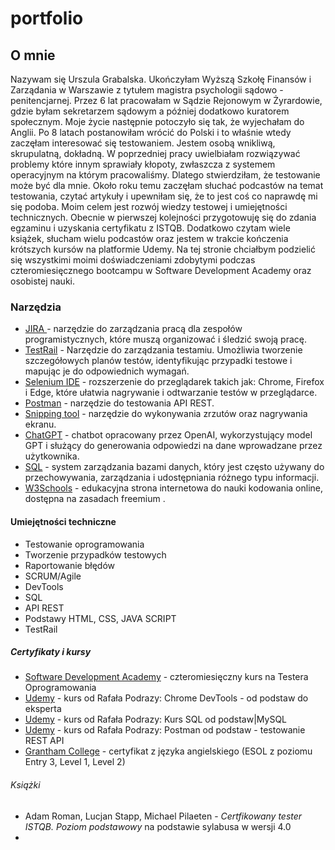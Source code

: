 # portfolio 

## O mnie 
Nazywam się Urszula Grabalska. Ukończyłam Wyższą Szkołę Finansów i Zarządania w Warszawie z tytułem magistra psychologii sądowo - penitencjarnej. Przez 6 lat pracowałam w Sądzie Rejonowym w Żyrardowie, gdzie byłam sekretarzem sądowym a później dodatkowo kuratorem społecznym. Moje życie następnie potoczyło się tak, że wyjechałam do Anglii. Po 8 latach postanowiłam wrócić do Polski i to właśnie wtedy zaczęłam interesować się testowaniem. Jestem osobą wnikliwą, skrupulatną, dokładną. W poprzedniej pracy uwielbiałam rozwiązywać problemy które innym sprawiały kłopoty, zwłaszcza z systemem operacyjnym na którym pracowaliśmy. Dlatego stwierdziłam, że testowanie może być dla mnie. Około roku temu zaczęłam słuchać podcastów na temat testowania, czytać artykuły i upewniłam się, że to jest coś co naprawdę mi się podoba. Moim celem jest rozwój wiedzy testowej i umiejętności technicznych. Obecnie w pierwszej kolejności przygotowuję się do zdania egzaminu i uzyskania certyfikatu z ISTQB. Dodatkowo czytam wiele książek, słucham wielu podcastów oraz jestem w trakcie kończenia krótszych kursów na platformie Udemy. Na tej stronie chciałbym podzielić się wszystkimi moimi doświadczeniami zdobytymi podczas czteromiesięcznego bootcampu w Software Development Academy oraz osobistej nauki. 

### Narzędzia
- [JIRA ](https://www.atlassian.com/pl/software/jira) - narzędzie do zarządzania pracą dla zespołów programistycznych, które muszą organizować i śledzić swoją pracę.
- [TestRail](https://www.testrail.com/?utm_term=testrail&utm_campaign=gg_dg_eu1_search_brand&utm_source=google&utm_medium=cpc&utm_content=brand_exact&hsa_acc=9739162558&hsa_cam=13791072614&hsa_grp=157736310710&hsa_ad=674912748881&hsa_src=g&hsa_tgt=kwd-302379004298&hsa_kw=testrail&hsa_mt=e&hsa_net=adwords&hsa_ver=3&gad_source=1&gclid=CjwKCAjw5ImwBhBtEiwAFHDZx0rLC47HieSoJAIyxiJ31bKAYsIIq32PNJosSpY0gqK6SPL-DRsGahoCXcAQAvD_BwE) - Narzędzie do zarządzania testamiu. Umożliwia tworzenie szczegółowych planów testów, identyfikując przypadki testowe i mapując je do odpowiednich wymagań.
- [Selenium IDE](https://chromewebstore.google.com/detail/selenium-ide/mooikfkahbdckldjjndioackbalphokd?pli=1) - rozszerzenie do przeglądarek takich jak: Chrome, Firefox i Edge, które ułatwia nagrywanie i odtwarzanie testów w przeglądarce.
- [Postman](https://www.postman.com/) - narzędzie do testowania API REST.
- [Snipping tool](https://apps.microsoft.com/detail/9mz95kl8mr0l?hl=en-US&gl=US) - narzędzie do wykonywania zrzutów oraz nagrywania ekranu. 
- [ChatGPT](https://chat.openai.com/auth/login) - chatbot opracowany przez OpenAI, wykorzystujący model GPT i służący do generowania odpowiedzi na dane wprowadzane przez użytkownika.
- [SQL](https://dev.mysql.com/downloads/mysql/) - system zarządzania bazami danych, który jest często używany do przechowywania, zarządzania i udostępniania różnego typu informacji. 
- [W3Schools](https://www.w3schools.com/) - edukacyjna strona internetowa do nauki kodowania online, dostępna na zasadach freemium .

#### Umiejętności techniczne
- Testowanie oprogramowania
- Tworzenie przypadków testowych
- Raportowanie błędów
- SCRUM/Agile
- DevTools
- SQL
- API REST
- Podstawy HTML, CSS, JAVA SCRIPT
- TestRail

##### Certyfikaty i kursy
- [Software Development Academy](https://sdacademy.pl/?utm_source=google&utm_medium=cpc&utm_campaign=%5BPL-GADS-BR%5D_Brand&utm_content=software_development_academy_-_brand&utm_term=software%20development%20academy&gad_source=1&gclid=CjwKCAjw5ImwBhBtEiwAFHDZxzBV57_PSZP1X3s2sCfPaS5YzCMxeRHZHvW2ekm3RAaRfULoDCQWQRoCPFcQAvD_BwE) - czteromiesięczny kurs na Testera Oprogramowania
- [Udemy](https://www.udemy.com/course/chrome-devtools-od-podstaw-do-eksperta/?couponCode=GENAISALE24) - kurs od Rafała Podrazy: Chrome DevTools - od podstaw do eksperta
- [Udemy](https://www.udemy.com/course/kurs-sql-od-podstaw/?couponCode=GENAISALE24) - kurs od Rafała Podrazy: Kurs SQL od podstaw|MySQL
- [Udemy](https://www.udemy.com/course/postman-od-podstaw-testowanie-rest-api/?couponCode=GENAISALE24) - kurs od Rafała Podrazy: Postman od podstaw - testowanie REST API 
- [Grantham College](https://www.grantham.ac.uk/) - certyfikat z języka angielskiego (ESOL z poziomu Entry 3, Level 1, Level 2)

###### Książki
- Adam Roman, Lucjan Stapp, Michael Pilaeten - *Certfikowany tester ISTQB. Poziom podstawowy* na podstawie sylabusa w wersji 4.0
- 
